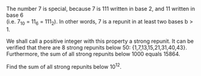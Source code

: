 <p>
The number 7 is special, because 7 is 111 written in base 2, and 11 written in base 6 <br />(i.e. 7<sub>10</sub> = 11<sub>6</sub> = 111<sub>2</sub>). In other words, 7 is a repunit in at least two bases b &gt; 1. 
</p>
<p>
We shall call a positive integer with this property a strong repunit. It can be verified that there are 8 strong repunits below 50:  {1,7,13,15,21,31,40,43}. <br />Furthermore, the sum of all strong repunits below 1000 equals 15864.
</p>
Find the sum of all strong repunits below 10<sup>12</sup>.



